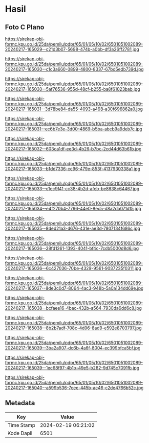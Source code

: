 # Hasil

## Foto C Plano

https://sirekap-obj-formc.kpu.go.id/25da/pemilu/pdpr/65/01/05/10/02/6501051002089-20240217-165029--c21d3b07-5698-474b-a0bb-df3a26ff2781.jpg

https://sirekap-obj-formc.kpu.go.id/25da/pemilu/pdpr/65/01/05/10/02/6501051002089-20240217-165030--c1c3a660-0899-4800-8337-67bd5edb739d.jpg

https://sirekap-obj-formc.kpu.go.id/25da/pemilu/pdpr/65/01/05/10/02/6501051002089-20240217-165030--5af76536-955d-48cf-b255-ba8f61023bab.jpg

https://sirekap-obj-formc.kpu.go.id/25da/pemilu/pdpr/65/01/05/10/02/6501051002089-20240217-165031--3d78be84-da55-4093-a498-a30f696862a0.jpg

https://sirekap-obj-formc.kpu.go.id/25da/pemilu/pdpr/65/01/05/10/02/6501051002089-20240217-165031--ec6b7e3e-3d00-4869-b5ba-abcb9a9deb7c.jpg

https://sirekap-obj-formc.kpu.go.id/25da/pemilu/pdpr/65/01/05/10/02/6501051002089-20240217-165032--603ca1df-ee3d-4b26-b7bc-2cd44d63b61b.jpg

https://sirekap-obj-formc.kpu.go.id/25da/pemilu/pdpr/65/01/05/10/02/6501051002089-20240217-165033--b1dd7336-cc96-479e-853f-4137930338a1.jpg

https://sirekap-obj-formc.kpu.go.id/25da/pemilu/pdpr/65/01/05/10/02/6501051002089-20240217-165033--c1ec9f41-cc38-4b2d-afeb-be8638c64467.jpg

https://sirekap-obj-formc.kpu.go.id/25da/pemilu/pdpr/65/01/05/10/02/6501051002089-20240217-165034--e4f270b4-7796-44e0-8ec5-d8a2da071d15.jpg

https://sirekap-obj-formc.kpu.go.id/25da/pemilu/pdpr/65/01/05/10/02/6501051002089-20240217-165035--8ded21a3-d676-431e-ae3d-7807134f686c.jpg

https://sirekap-obj-formc.kpu.go.id/25da/pemilu/pdpr/65/01/05/10/02/6501051002089-20240217-165036--28fd1261-1393-4041-bf4c-7cdb5000d8d6.jpg

https://sirekap-obj-formc.kpu.go.id/25da/pemilu/pdpr/65/01/05/10/02/6501051002089-20240217-165036--6c427036-70be-4329-9561-9037235f0311.jpg

https://sirekap-obj-formc.kpu.go.id/25da/pemilu/pdpr/65/01/05/10/02/6501051002089-20240217-165037--8de3c0d7-8064-4ac3-948b-5a0a134dd69e.jpg

https://sirekap-obj-formc.kpu.go.id/25da/pemilu/pdpr/65/01/05/10/02/6501051002089-20240217-165038--bcfaee16-4bac-432b-a564-7930da6dd6c8.jpg

https://sirekap-obj-formc.kpu.go.id/25da/pemilu/pdpr/65/01/05/10/02/6501051002089-20240217-165038--8b2b7adf-708c-4d06-8ad9-e592e8703797.jpg

https://sirekap-obj-formc.kpu.go.id/25da/pemilu/pdpr/65/01/05/10/02/6501051002089-20240217-165039--3ba2a907-dc6b-4a6f-8004-ec399bfca5bf.jpg

https://sirekap-obj-formc.kpu.go.id/25da/pemilu/pdpr/65/01/05/10/02/6501051002089-20240217-165039--1ec68f97-4b1b-49e5-b282-9d745c7091fb.jpg

https://sirekap-obj-formc.kpu.go.id/25da/pemilu/pdpr/65/01/05/10/02/6501051002089-20240217-165040--a599b536-7cee-445b-ac46-c2de4766b52c.jpg


## Metadata

| Key        | Value               |
| ---------- | ------------------- |
| Time Stamp | 2024-02-19 06:21:02 |
| Kode Dapil | 6501                |



